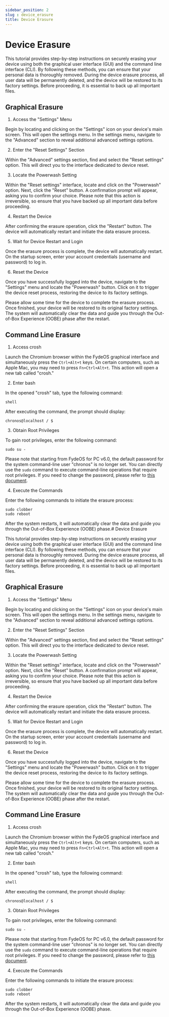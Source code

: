 ```yaml
---
sidebar_position: 2
slug : device_erasure
title: Device Erasure
---
```

# Device Erasure

This tutorial provides step-by-step instructions on securely erasing your device using both the graphical user interface (GUI) and the command line interface (CLI). By following these methods, you can ensure that your personal data is thoroughly removed. During the device erasure process, all user data will be permanently deleted, and the device will be restored to its factory settings. Before proceeding, it is essential to back up all important files.

## Graphical Erasure

1. Access the "Settings" Menu

Begin by locating and clicking on the "Settings" icon on your device's main screen. This will open the settings menu. In the settings menu, navigate to the "Advanced" section to reveal additional advanced settings options.

2. Enter the "Reset Settings" Section

Within the "Advanced" settings section, find and select the "Reset settings" option. This will direct you to the interface dedicated to device reset.

3. Locate the Powerwash Setting

Within the "Reset settings" interface, locate and click on the "Powerwash" option. Next, click the "Reset" button. A confirmation prompt will appear, asking you to confirm your choice. Please note that this action is irreversible, so ensure that you have backed up all important data before proceeding.

4. Restart the Device

After confirming the erasure operation, click the "Restart" button. The device will automatically restart and initiate the data erasure process.

5. Wait for Device Restart and Login

Once the erasure process is complete, the device will automatically restart. On the startup screen, enter your account credentials (username and password) to log in.

6. Reset the Device

Once you have successfully logged into the device, navigate to the "Settings" menu and locate the "Powerwash" button. Click on it to trigger the device reset process, restoring the device to its factory settings.

Please allow some time for the device to complete the erasure process. Once finished, your device will be restored to its original factory settings. The system will automatically clear the data and guide you through the Out-of-Box Experience (OOBE) phase after the restart.

## Command Line Erasure

1. Access crosh

Launch the Chromium browser within the FydeOS graphical interface and simultaneously press the `Ctrl+Alt+t` keys. On certain computers, such as Apple Mac, you may need to press `Fn+Ctrl+Alt+t`. This action will open a new tab called "crosh."

2. Enter bash

In the opened "crosh" tab, type the following command:

```
shell
```

After executing the command, the prompt should display:

```
chronos@localhost / $
```

3. Obtain Root Privileges

To gain root privileges, enter the following command:

```
sudo su -
```

Please note that starting from FydeOS for PC v6.0, the default password for the system command-line user "chronos" is no longer set. You can directly use the `sudo` command to execute command-line operations that require root privileges. If you need to change the password, please refer to [this document](https://fydeos.com/help/knowledge-base/recipes/chronos-password).

4. Execute the Commands

Enter the following commands to initiate the erasure process:

```
sudo clobber
sudo reboot
```

After the system restarts, it will automatically clear the data and guide you through the Out-of-Box Experience (OOBE) phase.# Device Erasure

This tutorial provides step-by-step instructions on securely erasing your device using both the graphical user interface (GUI) and the command line interface (CLI). By following these methods, you can ensure that your personal data is thoroughly removed. During the device erasure process, all user data will be permanently deleted, and the device will be restored to its factory settings. Before proceeding, it is essential to back up all important files.

## Graphical Erasure

1. Access the "Settings" Menu

Begin by locating and clicking on the "Settings" icon on your device's main screen. This will open the settings menu. In the settings menu, navigate to the "Advanced" section to reveal additional advanced settings options.

2. Enter the "Reset Settings" Section

Within the "Advanced" settings section, find and select the "Reset settings" option. This will direct you to the interface dedicated to device reset.

3. Locate the Powerwash Setting

Within the "Reset settings" interface, locate and click on the "Powerwash" option. Next, click the "Reset" button. A confirmation prompt will appear, asking you to confirm your choice. Please note that this action is irreversible, so ensure that you have backed up all important data before proceeding.

4. Restart the Device

After confirming the erasure operation, click the "Restart" button. The device will automatically restart and initiate the data erasure process.

5. Wait for Device Restart and Login

Once the erasure process is complete, the device will automatically restart. On the startup screen, enter your account credentials (username and password) to log in.

6. Reset the Device

Once you have successfully logged into the device, navigate to the "Settings" menu and locate the "Powerwash" button. Click on it to trigger the device reset process, restoring the device to its factory settings.

Please allow some time for the device to complete the erasure process. Once finished, your device will be restored to its original factory settings. The system will automatically clear the data and guide you through the Out-of-Box Experience (OOBE) phase after the restart.

## Command Line Erasure

1. Access crosh

Launch the Chromium browser within the FydeOS graphical interface and simultaneously press the `Ctrl+Alt+t` keys. On certain computers, such as Apple Mac, you may need to press `Fn+Ctrl+Alt+t`. This action will open a new tab called "crosh."

2. Enter bash

In the opened "crosh" tab, type the following command:

```
shell
```

After executing the command, the prompt should display:

```
chronos@localhost / $
```

3. Obtain Root Privileges

To gain root privileges, enter the following command:

```
sudo su -
```

Please note that starting from FydeOS for PC v6.0, the default password for the system command-line user "chronos" is no longer set. You can directly use the `sudo` command to execute command-line operations that require root privileges. If you need to change the password, please refer to [this document](https://fydeos.com/help/knowledge-base/recipes/chronos-password).

4. Execute the Commands

Enter the following commands to initiate the erasure process:

```
sudo clobber
sudo reboot
```

After the system restarts, it will automatically clear the data and guide you through the Out-of-Box Experience (OOBE) phase.